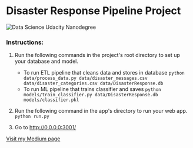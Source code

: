 # Disaster Response Pipeline Project
![Data Science Udacity Nanodegree](https://miro.medium.com/max/2000/1*BFD7xbM1Db0UiilLuTHuYA.jpeg)
### Instructions:
1. Run the following commands in the project's root directory to set up your database and model.

    - To run ETL pipeline that cleans data and stores in database
        `python data/process_data.py data/disaster_messages.csv data/disaster_categories.csv data/DisasterResponse.db`
    - To run ML pipeline that trains classifier and saves
        `python models/train_classifier.py data/DisasterResponse.db models/classifier.pkl`

2. Run the following command in the app's directory to run your web app.
    `python run.py`

3. Go to http://0.0.0.0:3001/

[Visit my Medium page](https://medium.com/@patlichengine/building-machine-learning-model-for-solving-real-world-problems-1a2dcd2174a8)
